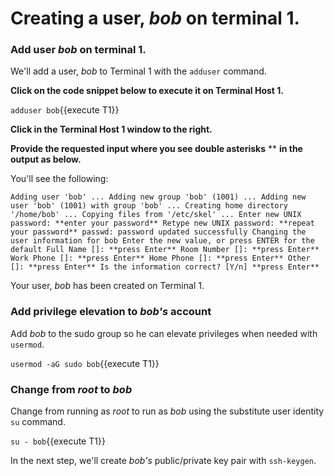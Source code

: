 # Creating a user, _bob_ on terminal 1.

### Add user _bob_ on terminal 1.

We'll add a user, _bob_ to Terminal 1 with the `adduser` command.

**Click on the code snippet below to execute it on Terminal Host 1.**

`adduser bob`{{execute T1}}

**Click in the Terminal Host 1 window to the right.**

**Provide the requested input where you see double asterisks** ** **in the output as below.**

You'll see the following:

`Adding user 'bob' ...
Adding new group 'bob' (1001) ...
Adding new user 'bob' (1001) with group 'bob' ...
Creating home directory '/home/bob' ...
Copying files from '/etc/skel' ...
Enter new UNIX password: **enter your password**
Retype new UNIX password: **repeat your password**
passwd: password updated successfully
Changing the user information for bob
Enter the new value, or press ENTER for the default
        Full Name []: **press Enter**
        Room Number []: **press Enter**
        Work Phone []: **press Enter**
        Home Phone []: **press Enter**
        Other []: **press Enter**
Is the information correct? [Y/n] **press Enter**`

Your user, _bob_ has been created on Terminal 1.

### Add privilege elevation to _bob's_ account

Add _bob_ to the sudo group so he can elevate privileges when needed with `usermod`.

`usermod -aG sudo bob`{{execute T1}}

### Change from _root_ to _bob_

Change from running as _root_ to run as _bob_ using the substitute user identity `su` command.

`su - bob`{{execute T1}}

In the next step, we'll create _bob's_ public/private key pair with `ssh-keygen`.
